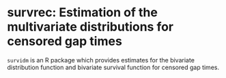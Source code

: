 # survrec: Estimation of the multivariate distributions for censored gap times


```survidm``` is an R package which provides estimates for the bivariate distribution
  function and bivariate survival function for censored gap times.

```

